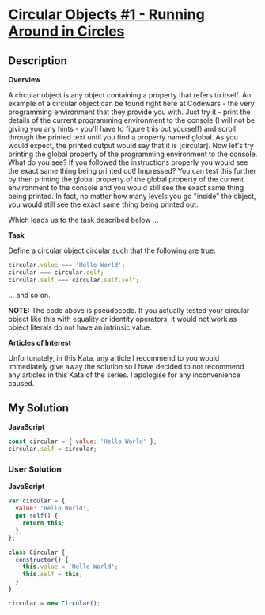 # [Circular Objects #1 - Running Around in Circles](https://www.codewars.com/kata/57078c56924f34f763000b3f)

## Description

**Overview**

A circular object is any object containing a property that refers to itself. An example of a circular object can be found right here at Codewars - the very programming environment that they provide you with. Just try it - print the details of the current programming environment to the console (I will not be giving you any hints - you'll have to figure this out yourself) and scroll through the printed text until you find a property named global. As you would expect, the printed output would say that it is [circular]. Now let's try printing the global property of the programming environment to the console. What do you see? If you followed the instructions properly you would see the exact same thing being printed out! Impressed? You can test this further by then printing the global property of the global property of the current environment to the console and you would still see the exact same thing being printed. In fact, no matter how many levels you go "inside" the object, you would still see the exact same thing being printed out.

Which leads us to the task described below ...

**Task**

Define a circular object circular such that the following are true:

```js
circular.value === 'Hello World';
circular === circular.self;
circular.self === circular.self.self;
```

... and so on.

**NOTE:** The code above is pseudocode. If you actually tested your circular object like this with equality or identity operators, it would not work as object literals do not have an intrinsic value.

**Articles of Interest**

Unfortunately, in this Kata, any article I recommend to you would immediately give away the solution so I have decided to not recommend any articles in this Kata of the series. I apologise for any inconvenience caused.

## My Solution

**JavaScript**

```js
const circular = { value: 'Hello World' };
circular.self = circular;
```

### User Solution

**JavaScript**

```js
var circular = {
  value: 'Hello World',
  get self() {
    return this;
  },
};
```

```js
class Circular {
  constructor() {
    this.value = 'Hello World';
    this.self = this;
  }
}

circular = new Circular();
```
